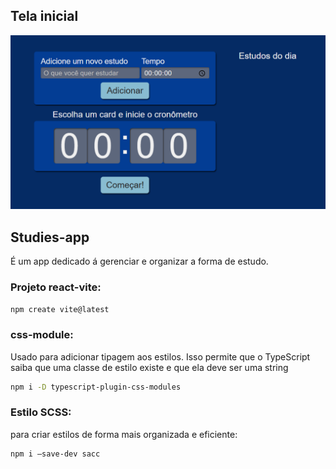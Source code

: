 ## Tela inicial

![Tela inicial](src/assets/img/inicio.PNG)

## Studies-app

É um app dedicado á gerenciar e organizar a forma de estudo.

### Projeto react-vite:

```bash
npm create vite@latest
```

### css-module:

Usado para adicionar tipagem aos estilos. Isso permite que o TypeScript saiba que uma classe de estilo existe e que ela deve ser uma string

```bash
npm i -D typescript-plugin-css-modules
```

### Estilo SCSS:

para criar estilos de forma mais organizada e eficiente:

```bash
npm i —save-dev sacc
```
